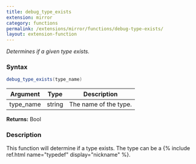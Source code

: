 ```yaml
---
title: debug_type_exists
extension: mirror
category: functions
permalink: /extensions/mirror/functions/debug-type-exists/
layout: extension-function
---
```


_Determines if a given type exists._

### Syntax ###
```cs
debug_type_exists(type_name)
```

| Argument | Type | Description |
| --- | --- | --- |
| type_name | string | The name of the type. |

**Returns:** Bool

### Description

This function will determine if a type exists. The type can be a {% include ref.html name="typedef" display="nickname" %}.

